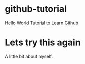 # github-tutorial
Hello World Tutorial to Learn Github

Lets try this again
=======
A little bit about myself.

